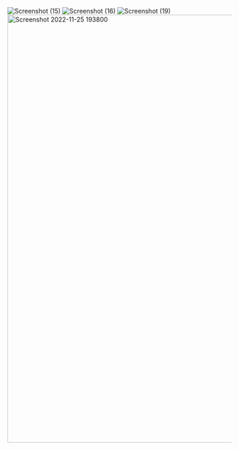 ![Screenshot (15)](https://user-images.githubusercontent.com/114549679/203987056-b9b93d4b-eac2-4943-93ef-c8395302d29c.png)
![Screenshot (16)](https://user-images.githubusercontent.com/114549679/203987074-59183313-6557-4051-9650-74a50dfee283.png)
![Screenshot (19)](https://user-images.githubusercontent.com/114549679/203987365-55e60d40-d5d2-4638-a0fd-c9b59afe5fd3.png)
<img width="960" alt="Screenshot 2022-11-25 193800" src="https://user-images.githubusercontent.com/114549679/203987608-457223a1-30a9-41d9-a5dd-10b78b1d6741.png">

